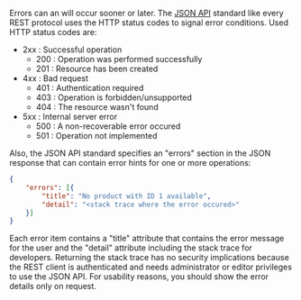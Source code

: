 Errors can an will occur sooner or later. The [JSON API](https://jsonapi.org/) standard like every REST protocol uses the HTTP status codes to signal error conditions. Used HTTP status codes are:

* 2xx : Successful operation
    * 200 : Operation was performed successfully
    * 201 : Resource has been created
* 4xx : Bad request
    * 401 : Authentication required
    * 403 : Operation is forbidden/unsupported
    * 404 : The resource wasn't found
* 5xx : Internal server error
    * 500 : A non-recoverable error occured
    * 501 : Operation not implemented

Also, the JSON API standard specifies an "errors" section in the JSON response that can contain error hints for one or more operations:

```json
{
    "errors": [{
        "title": "No product with ID 1 available",
        "detail": "<stack trace where the error occured>"
    }]
}
```

Each error item contains a "title" attribute that contains the error message for the user and the "detail" attribute including the stack trace for developers. Returning the stack trace has no security implications because the REST client is authenticated and needs administrator or editor privileges to use the JSON API. For usability reasons, you should show the error details only on request.
